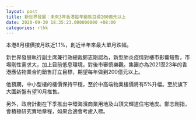 ```yaml
---
layout: post
title: 新世界發展：未來3年香港每年銷售目標200億元以上
date: 2020-09-30 18:35:23.000000000 +08:00
categories: rthk
---
```


本港8月樓價按月跌近1.1%，創近半年來最大單月跌幅。

新世界發展執行副主席兼行政總裁鄭志剛認為，新型肺炎疫情對樓市影響短暫，市場剛性需求大，加上目前低息環境，對後市審慎樂觀。集團亦為2021至23年的香港應佔物業合約銷售訂立目標，期望每年做到200億元以上。

他預期，中小型樓的樓價保持平穩，至於中高端物業樓價將有5%升幅。至於旗下大圍新盤有望10月推售。

另外，政府計劃在下季推出中環海濱商業用地及山頂文輝道住宅地皮。鄭志剛指，會積極研究賣地章程，如果合適會考慮入標。
